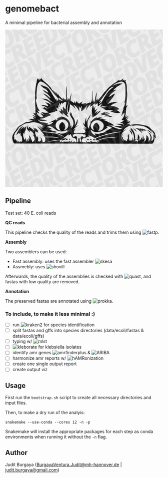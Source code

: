 # genomebact

A minimal pipeline for bacterial assembly and annotation

![GitHub Logo](config/img/logo.jpg)

## Pipeline

Test set: 40 E. coli reads

**QC reads**

This pipeline checks the quality of the reads and trims them using ![fastp](https://github.com/OpenGene/fastp).

**Assembly**

Two assemblers can be used:
- Fast assembly: uses the fast assembler ![skesa](https://github.com/ncbi/SKESA)
- Assmebly: uses ![shovill](https://github.com/tseemann/shovill)

Afterwards, the quality of the assemblies is checked with ![quast](https://github.com/ablab/quast), and fastas with low quality are removed.

**Annotation** 

 The preserved fastas are annotated using ![prokka](https://github.com/tseemann/prokka).


### To include, to make it less minimal :)
- [ ] run ![kraken2](https://github.com/DerrickWood/kraken2) for species identification
- [ ] split fastas and gffs into species directories (data/ecoli/fastas & data/ecoli/gffs)
- [ ] typing w/ ![mlst](https://github.com/tseemann/mlst)
- [ ] ![kleborate](https://github.com/klebgenomics/Kleborate) for klebsiella isolates
- [ ] identify amr genes ![amrfinderplus](https://github.com/ncbi/amr) & ![ARIBA](https://github.com/sanger-pathogens/ariba)
- [ ] harmonize amr reports w/ ![hAMRonization](https://github.com/pha4ge/hAMRonization)
- [ ] create one single output report
- [ ] create output viz

## Usage
First run the ```bootstrap.sh``` script to create all necessary directories and input files.

Then, to make a dry run of the analyis:
```
snakemake --use-conda --cores 12 -n -p
```

Snakemake will install the appropriate packages for each step as conda environments when running it without the `-n` flag.

## Author
Judit Burgaya (BurgayaVentura.Judit@mh-hannover.de | judit.burgaya@gmail.com)
